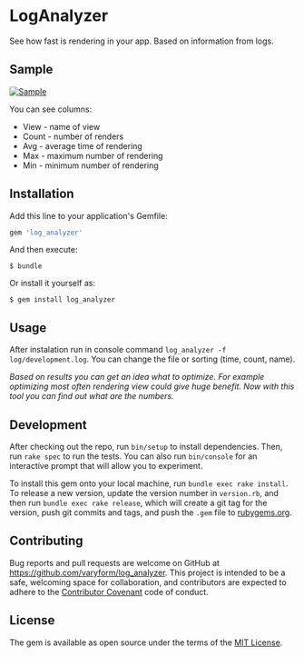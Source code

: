# LogAnalyzer

See how fast is rendering in your app. Based on information from logs.

## Sample

[![Sample](https://raw.githubusercontent.com/igorkasyanchuk/log_analyzer/master/docs/log_analyzer-cut.png)](https://raw.githubusercontent.com/igorkasyanchuk/log_analyzer/master/docs/log_analyzer-cut.png)

You can see columns:

* View - name of view
* Count - number of renders
* Avg - average time of rendering
* Max - maximum number of rendering
* Min - minimum number of rendering


## Installation

Add this line to your application's Gemfile:

```ruby
gem 'log_analyzer'
```

And then execute:

    $ bundle

Or install it yourself as:

    $ gem install log_analyzer

## Usage

After instalation run in console command `log_analyzer -f log/development.log`. You can change the file or sorting (time, count, name).

*Based on results you can get an idea what to optimize. For example optimizing most often rendering view could give huge benefit. Now with this tool you can find out what are the numbers.*

## Development

After checking out the repo, run `bin/setup` to install dependencies. Then, run `rake spec` to run the tests. You can also run `bin/console` for an interactive prompt that will allow you to experiment.

To install this gem onto your local machine, run `bundle exec rake install`. To release a new version, update the version number in `version.rb`, and then run `bundle exec rake release`, which will create a git tag for the version, push git commits and tags, and push the `.gem` file to [rubygems.org](https://rubygems.org).

## Contributing

Bug reports and pull requests are welcome on GitHub at https://github.com/varyform/log_analyzer. This project is intended to be a safe, welcoming space for collaboration, and contributors are expected to adhere to the [Contributor Covenant](http://contributor-covenant.org) code of conduct.


## License

The gem is available as open source under the terms of the [MIT License](http://opensource.org/licenses/MIT).

